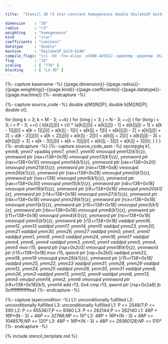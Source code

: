 ```yaml
---

title:  "Stencil 3D r3 star constant homogeneous double SkylakeSP_Gold-6148"

dimension    : "3D"
radius       : "r3"
weighting    : "homogeneous"
kind         : "star"
coefficients : "constant"
datatype     : "double"
machine      : "SkylakeSP_Gold-6148"
compile_flags: "icc -O3 -fno-alias -xCORE-AVX512 -qopenmp -qopenmp -DLIKWID_PERFMON -Ilikwid-4.3.3/include -Llikwid-4.3.3/lib -Iheaders/dummy.c stencil_compilable.c -o stencil -llikwid"
flop         : "19"
scaling      : [ "770" ]
blocking     : [ "L3-3D" ]
---
```


{%- capture basename -%}
{{page.dimension}}-{{page.radius}}-{{page.weighting}}-{{page.kind}}-{{page.coefficients}}-{{page.datatype}}-{{page.machine}}
{%- endcapture -%}

{%- capture source_code -%}
double a[M][N][P];
double b[M][N][P];
double c0;

for (long k = 3; k < M - 3; ++k) {
  for (long j = 3; j < N - 3; ++j) {
    for (long i = 3; i < P - 3; ++i) {
      b[k][j][i] =
          c0 * (a[k][j][i] + a[k][j][i - 1] + a[k][j][i + 1] +
                a[k - 1][j][i] + a[k + 1][j][i] + a[k][j - 1][i] +
                a[k][j + 1][i] + a[k][j][i - 2] + a[k][j][i + 2] +
                a[k - 2][j][i] + a[k + 2][j][i] + a[k][j - 2][i] +
                a[k][j + 2][i] + a[k][j][i - 3] + a[k][j][i + 3] +
                a[k - 3][j][i] + a[k + 3][j][i] + a[k][j - 3][i] +
                a[k][j + 3][i]);
    }
  }
}
{%- endcapture -%}
{%- capture source_code_asm -%}
vpcmpgtq k1, ymm8, ymm7
vpaddq ymm7, ymm7, ymm10
vmovupd ymm12{k1}{z}, ymmword ptr [rax+r13*8+0x18]
vmovupd ymm13{k1}{z}, ymmword ptr [rax+r13*8+0x10]
vmovupd ymm14{k1}{z}, ymmword ptr [rax+r13*8+0x20]
vmovupd ymm21{k1}{z}, ymmword ptr [rax+r13*8+0x8]
vmovupd ymm26{k1}{z}, ymmword ptr [rax+r13*8+0x28]
vmovupd ymm0{k1}{z}, ymmword ptr [rax+r13*8]
vmovupd ymm9{k1}{z}, ymmword ptr [rax+r13*8+0x30]
vmovupd ymm15{k1}{z}, ymmword ptr [rdi+r13*8+0x18]
vmovupd ymm19{k1}{z}, ymmword ptr [r8+r13*8+0x18]
vmovupd ymm20{k1}{z}, ymmword ptr [r14+r13*8+0x18]
vmovupd ymm27{k1}{z}, ymmword ptr [rdx+r13*8+0x18]
vmovupd ymm29{k1}{z}, ymmword ptr [rcx+r13*8+0x18]
vmovupd ymm1{k1}{z}, ymmword ptr [r10+r13*8+0x18]
vmovupd ymm3{k1}{z}, ymmword ptr [rbx+r13*8+0x18]
vmovupd ymm6{k1}{z}, ymmword ptr [r11+r13*8+0x18]
vmovupd ymm4{k1}{z}, ymmword ptr [rsi+r13*8+0x18]
vmovupd ymm5{k1}{z}, ymmword ptr [r12+r13*8+0x18]
vaddpd ymm16, ymm12, ymm13
vaddpd ymm17, ymm14, ymm15
vaddpd ymm23, ymm20, ymm21
vaddpd ymm30, ymm26, ymm27
vaddpd ymm0, ymm1, ymm0
vaddpd ymm1, ymm9, ymm3
vaddpd ymm24, ymm16, ymm17
vaddpd ymm4, ymm6, ymm4
vaddpd ymm3, ymm0, ymm1
vaddpd ymm5, ymm4, ymm5
mov r15, qword ptr [rsp+0x2c0]
vmovupd ymm18{k1}{z}, ymmword ptr [r15+r13*8+0x18]
mov r15, qword ptr [rsp+0x2b0]
vaddpd ymm22, ymm18, ymm19
vmovupd ymm28{k1}{z}, ymmword ptr [r15+r13*8+0x18]
vaddpd ymm25, ymm22, ymm23
vaddpd ymm31, ymm28, ymm29
vaddpd ymm12, ymm24, ymm25
vaddpd ymm26, ymm30, ymm31
vaddpd ymm9, ymm26, ymm3
vaddpd ymm13, ymm12, ymm9
vaddpd ymm6, ymm13, ymm5
vmulpd ymm14, ymm2, ymm6
vmovupd ymmword ptr [r9+r13*8+0x18]{k1}, ymm14
add r13, 0x4
cmp r13, qword ptr [rsp+0x2a8]
jb 0xfffffffffffffea1
{%- endcapture -%}

{%- capture layercondition -%}
L1: unconditionally fulfilled
L2: unconditionally fulfilled
L3: unconditionally fulfilled
L1: P <= 2048/7;P <= 290
L2: P <= 65536/7;P <= 9360
L3: P <= 262144;P <= 262140
L1: 48*P + 16*P*(N - 3) + 48*P <= 32768;N*P <= 10²
L2: 48*P + 16*P*(N - 3) + 48*P <= 1048576;N*P <= 120²
L3: 48*P + 16*P*(N - 3) + 48*P <= 29360128;N*P <= 510²
{%- endcapture -%}

{% include stencil_template.md %}
